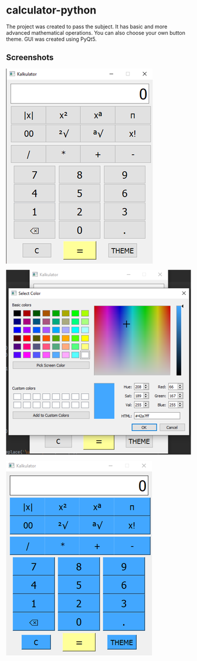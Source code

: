 # calculator-python
The project was created to pass the subject. It has basic and more advanced mathematical operations. You can also choose your own button theme. GUI was created using PyQt5.

## Screenshots
![Alt text](obraz_2021-10-21_195027.png?raw=true)

![Alt text](obraz_2021-10-21_195042.png?raw=true)

![Alt text](obraz_2021-10-21_195051.png?raw=true)
